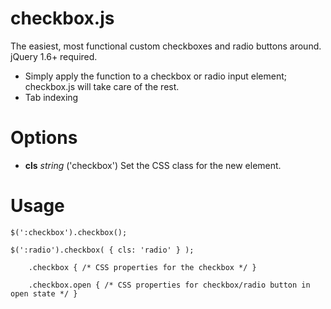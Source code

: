 <h1>checkbox.js</h1>
<p>The easiest, most functional custom checkboxes and radio buttons around.  jQuery 1.6+ required.</p>
<ul>
	<li>Simply apply the function to a checkbox or radio input element; checkbox.js will take care of the rest.</li>
	<li>Tab indexing</li>
</ul>
<h1>Options</h1>
<ul>
	<li><strong>cls</strong> <em>string</em> ('checkbox') Set the CSS class for the new element. </li>
</ul>
<h1>Usage</h1>
<p><code>$(':checkbox').checkbox();</code><br />
<p><code>$(':radio').checkbox( { cls: 'radio' } );</code><br />
<code>
	.checkbox { /* CSS properties for the checkbox */ }<br />
	.checkbox.open { /* CSS properties for checkbox/radio button in open state */ }
</code></p>
